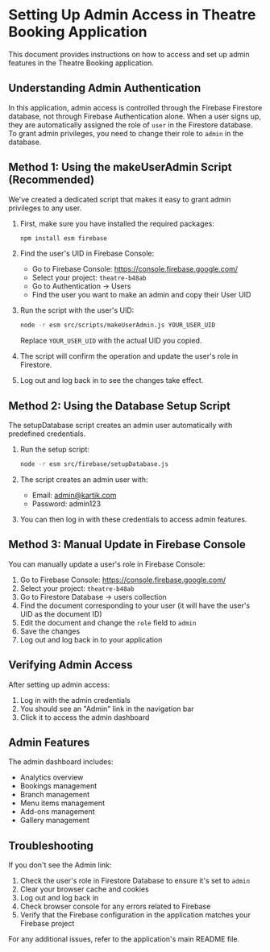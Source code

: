# Setting Up Admin Access in Theatre Booking Application

This document provides instructions on how to access and set up admin features in the Theatre Booking application.

## Understanding Admin Authentication

In this application, admin access is controlled through the Firebase Firestore database, not through Firebase Authentication alone. When a user signs up, they are automatically assigned the role of `user` in the Firestore database. To grant admin privileges, you need to change their role to `admin` in the database.

## Method 1: Using the makeUserAdmin Script (Recommended)

We've created a dedicated script that makes it easy to grant admin privileges to any user.

1. First, make sure you have installed the required packages:
   ```bash
   npm install esm firebase
   ```

2. Find the user's UID in Firebase Console:
   - Go to Firebase Console: https://console.firebase.google.com/
   - Select your project: `theatre-b48ab`
   - Go to Authentication → Users
   - Find the user you want to make an admin and copy their User UID

3. Run the script with the user's UID:
   ```bash
   node -r esm src/scripts/makeUserAdmin.js YOUR_USER_UID
   ```
   Replace `YOUR_USER_UID` with the actual UID you copied.

4. The script will confirm the operation and update the user's role in Firestore.

5. Log out and log back in to see the changes take effect.

## Method 2: Using the Database Setup Script

The setupDatabase script creates an admin user automatically with predefined credentials.

1. Run the setup script:
   ```bash
   node -r esm src/firebase/setupDatabase.js
   ```

2. The script creates an admin user with:
   - Email: admin@kartik.com
   - Password: admin123

3. You can then log in with these credentials to access admin features.

## Method 3: Manual Update in Firebase Console

You can manually update a user's role in Firebase Console:

1. Go to Firebase Console: https://console.firebase.google.com/
2. Select your project: `theatre-b48ab`
3. Go to Firestore Database → users collection
4. Find the document corresponding to your user (it will have the user's UID as the document ID)
5. Edit the document and change the `role` field to `admin`
6. Save the changes
7. Log out and log back in to your application

## Verifying Admin Access

After setting up admin access:

1. Log in with the admin credentials
2. You should see an "Admin" link in the navigation bar
3. Click it to access the admin dashboard

## Admin Features

The admin dashboard includes:

- Analytics overview
- Bookings management
- Branch management
- Menu items management
- Add-ons management
- Gallery management

## Troubleshooting

If you don't see the Admin link:

1. Check the user's role in Firestore Database to ensure it's set to `admin`
2. Clear your browser cache and cookies
3. Log out and log back in
4. Check browser console for any errors related to Firebase
5. Verify that the Firebase configuration in the application matches your Firebase project

For any additional issues, refer to the application's main README file. 